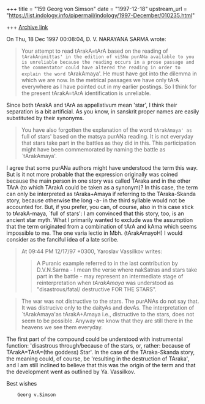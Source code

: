 +++
title = "159 Georg von Simson"
date = "1997-12-18"
upstream_url = "https://list.indology.info/pipermail/indology/1997-December/010235.html"

+++
[Archive link](https://list.indology.info/pipermail/indology/1997-December/010235.html)

  On Thu, 18 Dec 1997 00:08:04, D. V. NARAYANA SARMA wrote:
 >Your attempt to read tArakA=tArA based on the reading of
>`tArakAnimittas' in the edition of viSNu purANa available to you
>is unreliable because the reading occurs in a prose passage and
>the commentator could have altered the reading in order to explain
>the word `tArakAmaya'. He must have got into the dilemma in which
>we are now. In the metrical passages we have only tArA everywhere
>as I have pointed out in my earlier postings. So I think for
>the present tArakA=tArA identification is unreliable.

Since both tArakA and tArA as appellativum mean 'star', I think their
separation is a bit artificial. As you know, in sanskrit proper names are
easily substituted by their synonyms.

>You have also forgotten the explanation of the word `tArakAmaya'
>as `full of stars' based on the matsya purANa reading. It is not
>everyday that stars take part in the battles as they did in this.
>This participation might have been commemorated by naming the
>battle as `tArakAmaya'.

I agree that some purANa authors might have understood the term this way.
But is it not more probable that the expression originally was coined
because the main person in one story was called TAraka and in the other
TArA (to which TArakA could be taken as a synonym)? In this case, the term
can only be interpreted as tAraka+Amaya if referring to the TAraka-Skanda
story, because otherwise the long -a- in the third syllable would not be
accounted for. But, if you prefer, you can, of course, also in this case
stick to tArakA-maya, `full of stars': I am convinced that this story, too,
is an ancient star myth. What I primarily wanted to exclude was the
assumption that the term originated from a combination of tArA and kAma
which seems impossible to me. The one varia lectio in Mbh. (tArakAmayoH) I
would consider as the fanciful idea of a late scribe.

>At 09:44 PM 12/17/97 +0300, Yaroslav Vassilkov writes:
>>A Puranic example referred to
>>in the last contribution by D.V.N.Sarma - I mean the verse where nakSatras
>>and stars take part in the battle - may represent an intermediate stage of
>>reinterpretation when *tArakAmaya* was understood as "disastrous/fatal/
>>destructive FOR THE STARS".

>The war was not distructive to the stars. The purANAs do not say that.
>It was distrucive only to the daityAs and devAs. The interpretation of
>`tArakAmaya'as tArakA+Amaya i.e., distructive to the stars, does not
>seem to be possible. Anyway we know that they are still there in the
>heavens we see them everyday.

The first part of the compound could be understood with instrumental
function: 'disastrous through/because of the stars, or, rather: because of
TArakA=TArA=(the goddess) Star'. In the case of the TAraka-Skanda story,
the meaning could, of course, be 'resulting in the destruction of TAraka',
and I am still inclined to believe that this was the origin of the term and
that the development went as outlined by Ya. Vassilkov.

Best wishes

        Georg v.Simson



